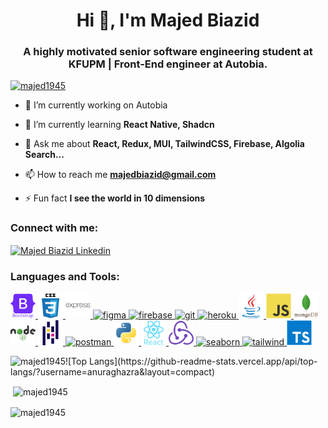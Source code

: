 <h1 align="center">Hi 👋, I'm Majed Biazid</h1>
<h3 align="center">A highly motivated senior software engineering student at KFUPM | Front-End engineer at Autobia.</h3>

<p align="left"> <a href="https://github.com/ryo-ma/github-profile-trophy"><img src="https://github-profile-trophy.vercel.app/?username=majed1945&cache_seconds=86400" alt="majed1945" /></a> </p>

- 🔭 I’m currently working on Autobia

- 🌱 I’m currently learning **React Native, Shadcn**

- 💬 Ask me about **React, Redux, MUI, TailwindCSS, Firebase, Algolia Search...**

- 📫 How to reach me **majedbiazid@gmail.com**

- ⚡ Fun fact **I see the world in 10 dimensions**

<h3 align="left">Connect with me:</h3>
<p align="left">
<a href="https://www.linkedin.com/in/majed-biazid-174b1b260/" target="blank"><img align="center" src="https://raw.githubusercontent.com/rahuldkjain/github-profile-readme-generator/master/src/images/icons/Social/linked-in-alt.svg?sanitize=true" alt="Majed Biazid Linkedin" height="30" width="40" /></a>
</p>

<h3 align="left">Languages and Tools:</h3>
<p align="left"> 
  <a href="https://getbootstrap.com" target="_blank" rel="noreferrer"> <img src="https://raw.githubusercontent.com/devicons/devicon/master/icons/bootstrap/bootstrap-plain-wordmark.svg?sanitize=true&cache_seconds=86400" alt="bootstrap" width="40" height="40"/> </a> 
  <a href="https://www.w3schools.com/css/" target="_blank" rel="noreferrer"> <img src="https://raw.githubusercontent.com/devicons/devicon/master/icons/css3/css3-original-wordmark.svg?sanitize=true&cache_seconds=86400" alt="css3" width="40" height="40"/> </a> 
  <a href="https://expressjs.com" target="_blank" rel="noreferrer"> <img src="https://raw.githubusercontent.com/devicons/devicon/master/icons/express/express-original-wordmark.svg?sanitize=true&cache_seconds=86400" alt="express" width="40" height="40"/> </a> 
  <a href="https://www.figma.com/" target="_blank" rel="noreferrer"> <img src="https://www.vectorlogo.zone/logos/figma/figma-icon.svg?sanitize=true&cache_seconds=86400" alt="figma" width="40" height="40"/> </a> 
  <a href="https://firebase.google.com/" target="_blank" rel="noreferrer"> <img src="https://www.vectorlogo.zone/logos/firebase/firebase-icon.svg?sanitize=true&cache_seconds=86400" alt="firebase" width="40" height="40"/> </a> 
  <a href="https://git-scm.com/" target="_blank" rel="noreferrer"> <img src="https://www.vectorlogo.zone/logos/git-scm/git-scm-icon.svg?sanitize=true&cache_seconds=86400" alt="git" width="40" height="40"/> </a> 
  <a href="https://heroku.com" target="_blank" rel="noreferrer"> <img src="https://www.vectorlogo.zone/logos/heroku/heroku-icon.svg?sanitize=true&cache_seconds=86400" alt="heroku" width="40" height="40"/> </a> 
  <a href="https://www.java.com" target="_blank" rel="noreferrer"> <img src="https://raw.githubusercontent.com/devicons/devicon/master/icons/java/java-original.svg?sanitize=true&cache_seconds=86400" alt="java" width="40" height="40"/> </a> 
  <a href="https://developer.mozilla.org/en-US/docs/Web/JavaScript" target="_blank" rel="noreferrer"> <img src="https://raw.githubusercontent.com/devicons/devicon/master/icons/javascript/javascript-original.svg?sanitize=true&cache_seconds=86400" alt="javascript" width="40" height="40"/> </a> 
  <a href="https://www.mongodb.com/" target="_blank" rel="noreferrer"> <img src="https://raw.githubusercontent.com/devicons/devicon/master/icons/mongodb/mongodb-original-wordmark.svg?sanitize=true&cache_seconds=86400" alt="mongodb" width="40" height="40"/> </a> 
  <a href="https://nodejs.org" target="_blank" rel="noreferrer"> <img src="https://raw.githubusercontent.com/devicons/devicon/master/icons/nodejs/nodejs-original-wordmark.svg?sanitize=true&cache_seconds=86400" alt="nodejs" width="40" height="40"/> </a> 
  <a href="https://pandas.pydata.org/" target="_blank" rel="noreferrer"> <img src="https://raw.githubusercontent.com/devicons/devicon/2ae2a900d2f041da66e950e4d48052658d850630/icons/pandas/pandas-original.svg?sanitize=true&cache_seconds=86400" alt="pandas" width="40" height="40"/> </a> 
  <a href="https://postman.com" target="_blank" rel="noreferrer"> <img src="https://www.vectorlogo.zone/logos/getpostman/getpostman-icon.svg?sanitize=true&cache_seconds=86400" alt="postman" width="40" height="40"/> </a> 
  <a href="https://www.python.org" target="_blank" rel="noreferrer"> <img src="https://raw.githubusercontent.com/devicons/devicon/master/icons/python/python-original.svg?sanitize=true&cache_seconds=86400" alt="python" width="40" height="40"/> </a> 
  <a href="https://reactjs.org/" target="_blank" rel="noreferrer"> <img src="https://raw.githubusercontent.com/devicons/devicon/master/icons/react/react-original-wordmark.svg?sanitize=true&cache_seconds=86400" alt="react" width="40" height="40"/> </a> 
  <a href="https://redux.js.org" target="_blank" rel="noreferrer"> <img src="https://raw.githubusercontent.com/devicons/devicon/master/icons/redux/redux-original.svg?sanitize=true&cache_seconds=86400" alt="redux" width="40" height="40"/> </a> 
  <a href="https://seaborn.pydata.org/" target="_blank" rel="noreferrer"> <img src="https://seaborn.pydata.org/_images/logo-mark-lightbg.svg?sanitize=true&cache_seconds=86400" alt="seaborn" width="40" height="40"/> </a> 
  <a href="https://tailwindcss.com/" target="_blank" rel="noreferrer"> <img src="https://www.vectorlogo.zone/logos/tailwindcss/tailwindcss-icon.svg?sanitize=true&cache_seconds=86400" alt="tailwind" width="40" height="40"/> </a> 
  <a href="https://www.typescriptlang.org/" target="_blank" rel="noreferrer"> <img src="https://raw.githubusercontent.com/devicons/devicon/master/icons/typescript/typescript-original.svg?sanitize=true&cache_seconds=86400" alt="typescript" width="40" height="40"/> </a> 
</p>

<p><img align="left" src="https://github-readme-stats.vercel.app/api/top-langs?username=majed1945&show_icons=true&locale=en&layout=compact&cache_seconds=86400" alt="majed1945" /></p>
![Top Langs](https://github-readme-stats.vercel.app/api/top-langs/?username=anuraghazra&layout=compact)
<p>&nbsp;<img align="center" src="https://github-readme-stats.vercel.app/api?username=majed1945&show_icons=true&locale=en&cache_seconds=86400" alt="majed1945" /></p>

<p><img align="center" src="https://github-readme-streak-stats.herokuapp.com/?user=majed1945&cache_seconds=86400" alt="majed1945" /></p>
